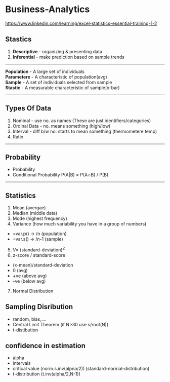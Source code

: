 # Business-Analytics

https://www.linkedin.com/learning/excel-statistics-essential-training-1-2
## Stastics
1. **Descriptive** - organizing & presenting data
2. **Inferential** - make prediction based on sample trends

<hr/>

**Population** - A large set of individuals <br/>
**Parametere** - A characteristic of population(avg)<br/> 
**Sample** - A set of individuals selected from sample<br/>
**Stastic** - A measurable characteristic of sample(x-bar)<br/> 

<hr/>

## Types Of Data
1. Nominal - use no. as names (These are just identifiers/categories)
2. Ordinal Data - no. means something (high/low)
3. Interval - diff b/w no. starts to mean something (thermometere temp)
4. Ratio 

<hr/>

## Probability
- Probability
- Conditional Probability
P(A|B) = P(A∩B) / P(B)

<hr/>

## Statistics
1. Mean (avergae)
2. Median (middle data)
3. Mode (highest frequency)
4. Variance (how much variability you have in a group of numbers)
* =var.p() -> /n   (population)
* =var.s() -> /n-1   (sample)
5. V= (standard-deviation)<sup>2</sup>
6. z-score / standard-score
- (x-mean)/standard-deviation
- 0 (avg)
- +ve (above avg)
- -ve (below avg)
7. Normal Distribution

## Sampling Disribution
- random, bias,....
- Central Limit Theorem (if N>30 use s/root(N))
- t-distibution

## confidence in estimation
- alpha
- intervals
- critical value (norm.s.inv(alpna/2)) (standard-normal-distribution)
- t-distribution (t.inv(alpha/2,N-1))

